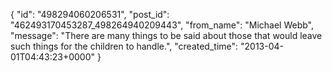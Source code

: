  {
   "id": "498294060206531",
   "post_id": "462493170453287_498264940209443",
   "from_name": "Michael Webb",
   "message": "There are many things to be said about those that would leave such things for the children to handle.",
   "created_time": "2013-04-01T04:43:23+0000"
 }
